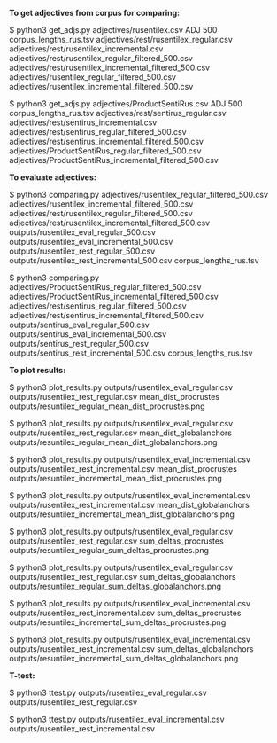 **To get adjectives from corpus for comparing:**  

$ python3 get_adjs.py adjectives/rusentilex.csv ADJ 500 corpus_lengths_rus.tsv adjectives/rest/rusentilex_regular.csv adjectives/rest/rusentilex_incremental.csv adjectives/rest/rusentilex_regular_filtered_500.csv adjectives/rest/rusentilex_incremental_filtered_500.csv adjectives/rusentilex_regular_filtered_500.csv adjectives/rusentilex_incremental_filtered_500.csv

$ python3 get_adjs.py adjectives/ProductSentiRus.csv ADJ 500 corpus_lengths_rus.tsv adjectives/rest/sentirus_regular.csv adjectives/rest/sentirus_incremental.csv adjectives/rest/sentirus_regular_filtered_500.csv adjectives/rest/sentirus_incremental_filtered_500.csv adjectives/ProductSentiRus_regular_filtered_500.csv adjectives/ProductSentiRus_incremental_filtered_500.csv

**To evaluate adjectives:**  

$ python3 comparing.py adjectives/rusentilex_regular_filtered_500.csv adjectives/rusentilex_incremental_filtered_500.csv adjectives/rest/rusentilex_regular_filtered_500.csv adjectives/rest/rusentilex_incremental_filtered_500.csv outputs/rusentilex_eval_regular_500.csv outputs/rusentilex_eval_incremental_500.csv outputs/rusentilex_rest_regular_500.csv outputs/rusentilex_rest_incremental_500.csv corpus_lengths_rus.tsv

$ python3 comparing.py adjectives/ProductSentiRus_regular_filtered_500.csv adjectives/ProductSentiRus_incremental_filtered_500.csv adjectives/rest/sentirus_regular_filtered_500.csv adjectives/rest/sentirus_incremental_filtered_500.csv outputs/sentirus_eval_regular_500.csv outputs/sentirus_eval_incremental_500.csv outputs/sentirus_rest_regular_500.csv outputs/sentirus_rest_incremental_500.csv corpus_lengths_rus.tsv

**To plot results:**  

$ python3 plot_results.py outputs/rusentilex_eval_regular.csv outputs/rusentilex_rest_regular.csv mean_dist_procrustes outputs/resuntilex_regular_mean_dist_procrustes.png

$ python3 plot_results.py outputs/rusentilex_eval_regular.csv outputs/rusentilex_rest_regular.csv mean_dist_globalanchors outputs/resuntilex_regular_mean_dist_globalanchors.png

$ python3 plot_results.py outputs/rusentilex_eval_incremental.csv outputs/rusentilex_rest_incremental.csv mean_dist_procrustes outputs/resuntilex_incremental_mean_dist_procrustes.png

$ python3 plot_results.py outputs/rusentilex_eval_incremental.csv outputs/rusentilex_rest_incremental.csv mean_dist_globalanchors outputs/resuntilex_incremental_mean_dist_globalanchors.png

$ python3 plot_results.py outputs/rusentilex_eval_regular.csv outputs/rusentilex_rest_regular.csv sum_deltas_procrustes outputs/resuntilex_regular_sum_deltas_procrustes.png

$ python3 plot_results.py outputs/rusentilex_eval_regular.csv outputs/rusentilex_rest_regular.csv sum_deltas_globalanchors outputs/resuntilex_regular_sum_deltas_globalanchors.png

$ python3 plot_results.py outputs/rusentilex_eval_incremental.csv outputs/rusentilex_rest_incremental.csv sum_deltas_procrustes outputs/resuntilex_incremental_sum_deltas_procrustes.png

$ python3 plot_results.py outputs/rusentilex_eval_incremental.csv outputs/rusentilex_rest_incremental.csv sum_deltas_globalanchors outputs/resuntilex_incremental_sum_deltas_globalanchors.png

**T-test:**  

$ python3 ttest.py outputs/rusentilex_eval_regular.csv outputs/rusentilex_rest_regular.csv

$ python3 ttest.py outputs/rusentilex_eval_incremental.csv outputs/rusentilex_rest_incremental.csv
